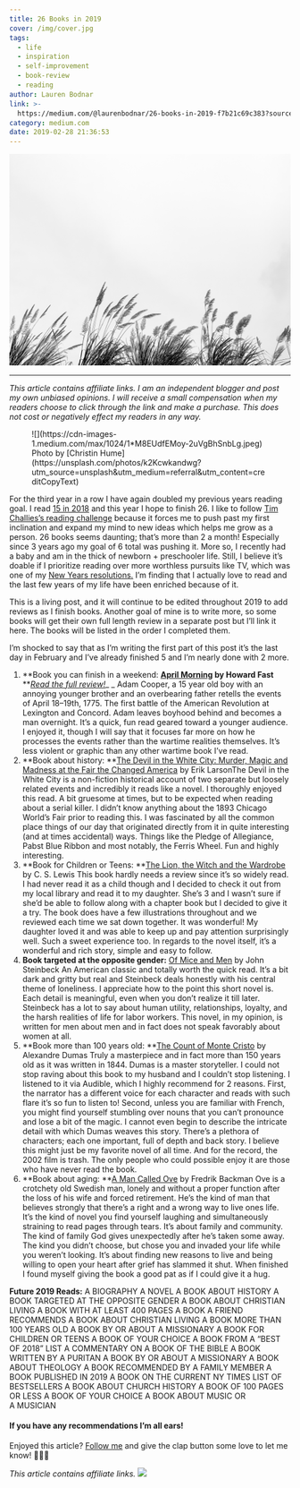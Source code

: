 ```yaml
---
title: 26 Books in 2019
cover: /img/cover.jpg
tags:
  - life
  - inspiration
  - self-improvement
  - book-review
  - reading
author: Lauren Bodnar
link: >-
  https://medium.com/@laurenbodnar/26-books-in-2019-f7b21c69c383?source=rss-f022f7eb0fa4------2
category: medium.com
date: 2019-02-28 21:36:53
---
```

![header img](/img/cover.jpg)

****
*This article contains affiliate links.  I am an independent blogger and post my own unbiased opinions. I will receive a small compensation when my readers choose to click through the link and make a purchase. This does not cost or negatively effect my readers in any way.*

<figure>![](https://cdn-images-1.medium.com/max/1024/1*M8EUdfEMoy-2uVgBhSnbLg.jpeg)<figcaption>Photo by [Christin Hume](https://unsplash.com/photos/k2Kcwkandwg?utm_source=unsplash&amp;utm_medium=referral&amp;utm_content=creditCopyText)</figcaption></figure>

For the third year in a row I have again doubled my previous years reading goal. I read [15 in 2018](https://medium.com/@laurenbodnar/reading-challenge-2018-b81b41a99d40) and this year I hope to finish 26\. I like to follow [Tim Challies’s reading challenge](https://www.challies.com/resources/the-2019-christian-reading-challenge/) because it forces me to push past my first inclination and expand my mind to new ideas which helps me grow as a person. 26 books seems daunting; that’s more than 2 a month! Especially since 3 years ago my goal of 6 total was pushing it. More so, I recently had a baby and am in the thick of newborn + preschooler life. Still, I believe it’s doable if I prioritize reading over more worthless pursuits like TV, which was one of my [New Years resolutions.](https://medium.com/@laurenbodnar/new-years-day-2019-d9becdf0fb38) I’m finding that I actually love to read and the last few years of my life have been enriched because of it.

This is a living post, and it will continue to be edited throughout 2019 to add reviews as I finish books. Another goal of mine is to write more, so some books will get their own full length review in a separate post but I’ll link it here. The books will be listed in the order I completed them.

I’m shocked to say that as I’m writing the first part of this post it’s the last day in February and I’ve already finished 5 and I’m nearly done with 2 more.

1.  **Book you can finish in a weekend: **[April Morning](https://amzn.to/2Vr1jtA) by Howard Fast**
**[_Read the full review!_](https://medium.com/@laurenbodnar/history-needs-flesh-c369bca2e1dc)_ _
Adam Cooper, a 15 year old boy with an annoying younger brother and an overbearing father retells the events of April 18–19th, 1775\. The first battle of the American Revolution at Lexington and Concord. Adam leaves boyhood behind and becomes a man overnight. It’s a quick, fun read geared toward a younger audience. I enjoyed it, though I will say that it focuses far more on how he processes the events rather than the wartime realities themselves. It’s less violent or graphic than any other wartime book I’ve read.
2.  **Book about history: **[The Devil in the White City: Murder, Magic and Madness at the Fair the Changed America](https://amzn.to/2H9hjfs) by Erik LarsonThe Devil in the White City is a non-fiction historical account of two separate but loosely related events and incredibly it reads like a novel. I thoroughly enjoyed this read. A bit gruesome at times, but to be expected when reading about a serial killer. I didn’t know anything about the 1893 Chicago World’s Fair prior to reading this. I was fascinated by all the common place things of our day that originated directly from it in quite interesting (and at times accidental) ways. Things like the Pledge of Allegiance, Pabst Blue Ribbon and most notably, the Ferris Wheel. Fun and highly interesting.
3.  **Book for Children or Teens: **[The Lion, the Witch and the Wardrobe](https://amzn.to/2C0cEsy) by C. S. Lewis
This book hardly needs a review since it’s so widely read. I had never read it as a child though and I decided to check it out from my local library and read it to my daughter. She’s 3 and I wasn’t sure if she’d be able to follow along with a chapter book but I decided to give it a try. The book does have a few illustrations throughout and we reviewed each time we sat down together. It was wonderful! My daughter loved it and was able to keep up and pay attention surprisingly well. Such a sweet experience too. In regards to the novel itself, it’s a wonderful and rich story, simple and easy to follow.
4.  **Book targeted at the opposite gender:** [Of Mice and Men](https://amzn.to/2IGGd8t) by John Steinbeck
An American classic and totally worth the quick read. It’s a bit dark and gritty but real and Steinbeck deals honestly with his central theme of loneliness. I appreciate how to the point this short novel is. Each detail is meaningful, even when you don’t realize it till later. Steinbeck has a lot to say about human utility, relationships, loyalty, and the harsh realities of life for labor workers. This novel, in my opinion, is written for men about men and in fact does not speak favorably about women at all.
5.  **Book more than 100 years old: **[The Count of Monte Cristo](https://amzn.to/2IK1uxV) by Alexandre Dumas
Truly a masterpiece and in fact more than 150 years old as it was written in 1844\. Dumas is a master storyteller. I could not stop raving about this book to my husband and I couldn’t stop listening. I listened to it via Audible, which I highly recommend for 2 reasons. First, the narrator has a different voice for each character and reads with such flare it’s so fun to listen to! Second, unless you are familiar with French, you might find yourself stumbling over nouns that you can’t pronounce and lose a bit of the magic. I cannot even begin to describe the intricate detail with which Dumas weaves this story. There’s a plethora of characters; each one important, full of depth and back story. I believe this might just be my favorite novel of all time. And for the record, the 2002 film is trash. The only people who could possible enjoy it are those who have never read the book.
6.  **Book about aging: **[A Man Called Ove](https://amzn.to/2GZ3cd7) by Fredrik Backman
Ove is a crotchety old Swedish man, lonely and without a proper function after the loss of his wife and forced retirement. He’s the kind of man that believes strongly that there’s a right and a wrong way to live ones life. It’s the kind of novel you find yourself laughing and simultaneously straining to read pages through tears. It’s about family and community. The kind of family God gives unexpectedly after he’s taken some away. The kind you didn’t choose, but chose you and invaded your life while you weren’t looking. It’s about finding new reasons to live and being willing to open your heart after grief has slammed it shut. When finished I found myself giving the book a good pat as if I could give it a hug.

**Future 2019 Reads:**
A BIOGRAPHY
A NOVEL
A BOOK ABOUT HISTORY
A BOOK TARGETED AT THE OPPOSITE GENDER
A BOOK ABOUT CHRISTIAN LIVING
A BOOK WITH AT LEAST 400 PAGES
A BOOK A FRIEND RECOMMENDS
A BOOK ABOUT CHRISTIAN LIVING
A BOOK MORE THAN 100 YEARS OLD
A BOOK BY OR ABOUT A MISSIONARY
A BOOK FOR CHILDREN OR TEENS
A BOOK OF YOUR CHOICE
A BOOK FROM A “BEST OF 2018” LIST
A COMMENTARY ON A BOOK OF THE BIBLE
A BOOK WRITTEN BY A PURITAN
A BOOK BY OR ABOUT A MISSIONARY
A BOOK ABOUT THEOLOGY
A BOOK RECOMMENDED BY A FAMILY MEMBER
A BOOK PUBLISHED IN 2019
A BOOK ON THE CURRENT NY TIMES LIST OF BESTSELLERS
A BOOK ABOUT CHURCH HISTORY
A BOOK OF 100 PAGES OR LESS
A BOOK OF YOUR CHOICE
A BOOK ABOUT MUSIC OR A MUSICIAN

#### If you have any recommendations I’m all ears!

Enjoyed this article? [Follow me](https://medium.com/@laurenbodnar) and give the clap button some love to let me know! 👏👏👏

_This article contains affiliate links._
![](https://medium.com/_/stat?event=post.clientViewed&referrerSource=full_rss&postId=f7b21c69c383)
